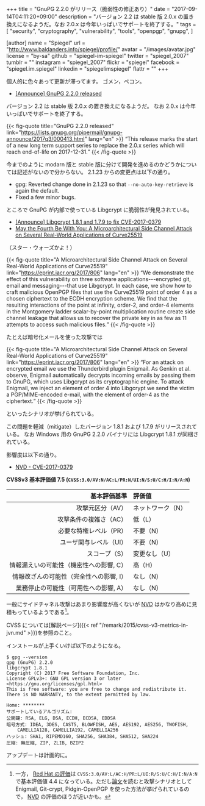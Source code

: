 +++
title = "GnuPG 2.2.0 がリリース（脆弱性の修正あり）"
date =  "2017-09-14T04:11:20+09:00"
description = "バージョン 2.2 は stable 版 2.0.x の置き換えになるようだ。なお 2.0.x は今年いっぱいでサポートを終了する。"
tags = [
  "security",
  "cryptography",
  "vulnerability",
  "tools",
  "openpgp",
  "gnupg",
]

[author]
  name      = "Spiegel"
  url       = "http://www.baldanders.info/spiegel/profile/"
  avatar    = "/images/avatar.jpg"
  license   = "by-sa"
  github    = "spiegel-im-spiegel"
  twitter   = "spiegel_2007"
  tumblr    = ""
  instagram = "spiegel_2007"
  flickr    = "spiegel"
  facebook  = "spiegel.im.spiegel"
  linkedin  = "spiegelimspiegel"
  flattr    = ""
+++

個人的に色々あって更新が滞ってます。
ゴメン，ペコン。

- [[Announce] GnuPG 2.2.0 released](https://lists.gnupg.org/pipermail/gnupg-announce/2017q3/000413.html)

バージョン 2.2 は stable 版 2.0.x の置き換えになるようだ。
なお 2.0.x は今年いっぱいでサポートを終了する。

{{< fig-quote title="GnuPG 2.2.0 released" link="https://lists.gnupg.org/pipermail/gnupg-announce/2017q3/000413.html" lang="en" >}}
<q>This release marks the start of a new long term support series to replace the 2.0.x series which will reach end-of-life on 2017-12-31.</q>
{{< /fig-quote >}}

今までのように modarn 版と stable 版に分けて開発を進めるのかどうかについては記述がないので分からない。
2.1.23 からの変更点は以下の通り。

* gpg: Reverted change done in 2.1.23 so that `--no-auto-key-retrieve` is again the default.
* Fixed a few minor bugs.

ところで GnuPG が内部で使っている Libgcrypt に脆弱性が発見されている。

- [[Announce] Libgcrypt 1.8.1 and 1.7.9 to fix CVE-2017-0379](https://lists.gnupg.org/pipermail/gnupg-announce/2017q3/000414.html)
- [May the Fourth Be With You: A Microarchitectural Side Channel Attack on Several Real-World Applications of Curve25519](https://eprint.iacr.org/2017/806)

（スター・ウォーズかよ！）

{{< fig-quote title="A Microarchitectural Side Channel Attack on Several Real-World Applications of Curve25519" link="https://eprint.iacr.org/2017/806" lang="en" >}}
<q>We demonstrate the effect of this vulnerability on three software applications---encrypted git, email and messaging---that use Libgcrypt. In each case, we show how to craft malicious OpenPGP files that use the Curve25519 point of order 4 as a chosen ciphertext to the ECDH encryption scheme. We find that the resulting interactions of the point at infinity, order-2, and order-4 elements in the Montgomery ladder scalar-by-point multiplication routine create side channel leakage that allows us to recover the private key in as few as 11 attempts to access such malicious files.</q>
{{< /fig-quote >}}

たとえば暗号化メールを使った攻撃では

{{< fig-quote title="A Microarchitectural Side Channel Attack on Several Real-World Applications of Curve25519" link="https://eprint.iacr.org/2017/806" lang="en" >}}
<q>For an attack on encrypted email we use the Thunderbird plugin Enigmail. As Genkin et al. observe, Enigmail automatically decrypts incoming emails by passing them to GnuPG, which uses Libgcrypt as its cryptographic engine. To attack Enigmail, we inject an element of order 4 into Libgcrypt we send the victim a PGP/MIME-encoded e-mail, with the element of order-4 as the ciphertext.</q>
{{< /fig-quote >}}

といったシナリオが挙げられている。

この問題を軽減（mitigate）したバージョン 1.8.1 および 1.7.9 がリリースされている。
なお Windows 用の GnuPG 2.2.0 バイナリには Libgcrypt 1.8.1 が同梱されている。

影響度は以下の通り。

- [NVD - CVE-2017-0379](https://nvd.nist.gov/vuln/detail/CVE-2017-0379)

**CVSSv3 基本評価値 7.5 (`CVSS:3.0/AV:N/AC:L/PR:N/UI:N/S:U/C:H/I:N/A:N`)**

| 基本評価基準                            | 評価値            |
|----------------------------------------:|:------------------|
| 攻撃元区分（AV）                        | ネットワーク（N） |
| 攻撃条件の複雑さ（AC）                  | 低（L）           |
| 必要な特権レベル（PR）                  | 不要（N）         |
| ユーザ関与レベル（UI）                  | 不要（N）         |
| スコープ（S）                           | 変更なし（U）     |
| 情報漏えいの可能性（機密性への影響, C） | 高（H）           |
| 情報改ざんの可能性（完全性への影響, I） | なし（N）         |
| 業務停止の可能性（可用性への影響, A）   | なし（N）         |

一般にサイドチャネル攻撃はあまり影響度が高くないが [NVD] はかなり高めに見積もっているようである[^rh1]。

[^rh1]: 一方， [Red Hat の評価](https://access.redhat.com/security/cve/cve-2017-0379)は `CVSS:3.0/AV:L/AC:H/PR:L/UI:R/S:U/C:H/I:N/A:N` で基本評価値 4.4 になっている。ただし[論文]を読むと攻撃シナリオとして Enigmail, Git-crypt, Pidgin-OpenPGP を使った方法が挙げられているので， [NVD] の評価のほうが近いかも。

CVSS については[解説ページ]({{< ref "/remark/2015/cvss-v3-metrics-in-jvn.md" >}})を参照のこと。

インストールが上手くいけば以下のようになる。

```text
$ gpg --version
gpg (GnuPG) 2.2.0
libgcrypt 1.8.1
Copyright (C) 2017 Free Software Foundation, Inc.
License GPLv3+: GNU GPL version 3 or later <https://gnu.org/licenses/gpl.html>
This is free software: you are free to change and redistribute it.
There is NO WARRANTY, to the extent permitted by law.

Home: ********
サポートしているアルゴリズム:
公開鍵: RSA, ELG, DSA, ECDH, ECDSA, EDDSA
暗号方式: IDEA, 3DES, CAST5, BLOWFISH, AES, AES192, AES256, TWOFISH,
    CAMELLIA128, CAMELLIA192, CAMELLIA256
ハッシュ: SHA1, RIPEMD160, SHA256, SHA384, SHA512, SHA224
圧縮: 無圧縮, ZIP, ZLIB, BZIP2
```

アップデートは計画的に。

[NVD]: https://nvd.nist.gov/ "National Vulnerability Database"
[論文]: https://eprint.iacr.org/2017/806 "May the Fourth Be With You: A Microarchitectural Side Channel Attack on Several Real-World Applications of Curve25519"
